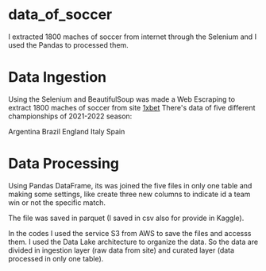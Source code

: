 # data_of_soccer
I extracted 1800 maches of soccer from internet through the Selenium and I used the Pandas to processed them.

#  Data Ingestion

Using the Selenium and BeautifulSoup was made a Web Escraping to extract 1800 maches of soccer from site [1xbet](https://1xbet.whoscored.com/)
There's data of five different championships of 2021-2022 season:

Argentina 
Brazil
England
Italy
Spain

# Data Processing

Using Pandas DataFrame, its was joined the five files in only one table and making some settings, like create three new columns to 
indicate id a team win or not the specific match.

The file was saved in parquet (I saved in csv also for provide in Kaggle).


In the codes I used the service S3 from AWS to save the files and accesss them.
I used the Data Lake architecture to organize the data.
So the data are divided in ingestion layer (raw data from site) and curated layer (data processed in only one table).

